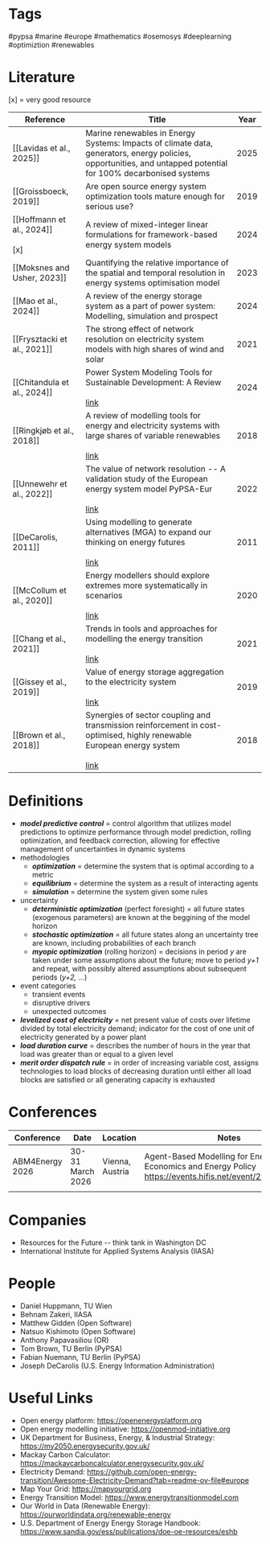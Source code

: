 # Tags
#pypsa #marine #europe #mathematics #osemosys #deeplearning #optimiztion #renewables
# Literature
[x] = very good resource

| Reference                            | Title                                                                                                                                                                                                                | Year |
| ------------------------------------ | -------------------------------------------------------------------------------------------------------------------------------------------------------------------------------------------------------------------- | ---- |
| [[Lavidas et al., 2025]]             | Marine renewables in Energy Systems: Impacts of climate data, generators, energy policies, opportunities, and untapped potential for 100% decarbonised systems                                                       | 2025 |
| [[Groissboeck, 2019]]                | Are open source energy system optimization tools mature enough for serious use?                                                                                                                                      | 2019 |
| [[Hoffmann et al., 2024]]<br><br>[x] | A review of mixed-integer linear formulations for framework-based energy system models                                                                                                                               | 2024 |
| [[Moksnes and Usher, 2023]]          | Quantifying the relative importance of the spatial and temporal resolution in energy systems optimisation model                                                                                                      | 2023 |
| [[Mao et al., 2024]]                 | A review of the energy storage system as a part of power system: Modelling, simulation and prospect                                                                                                                  | 2024 |
| [[Frysztacki et al., 2021]]          | The strong effect of network resolution on electricity system models with high shares of wind and solar                                                                                                              | 2021 |
| [[Chitandula et al., 2024]]          | Power System Modeling Tools for Sustainable Development: A Review<br><br>[link](https://ieeexplore.ieee.org/document/10759502)                                                                                       | 2024 |
| [[Ringkjøb et al., 2018]]            | A review of modelling tools for energy and electricity systems with large shares of variable renewables<br><br>[link](https://www.sciencedirect.com/science/article/pii/S1364032118305690?via%3Dihub)                | 2018 |
| [[Unnewehr et al., 2022]]            | The value of network resolution -- A validation study of the European energy system model PyPSA-Eur<br><br>[link](https://ieeexplore.ieee.org/document/9769123)                                                      | 2022 |
| [[DeCarolis, 2011]]                  | Using modelling to generate alternatives (MGA) to expand our thinking on energy futures<br><br>[link](https://www.sciencedirect.com/science/article/pii/S0140988310000721?via%3Dihub)                                | 2011 |
| [[McCollum et al., 2020]]            | Energy modellers should explore extremes more systematically in scenarios<br><br>[link](https://www.nature.com/articles/s41560-020-0555-3)                                                                           | 2020 |
| [[Chang et al., 2021]]               | Trends in tools and approaches for modelling the energy transition<br><br>[link](https://www.sciencedirect.com/science/article/pii/S0306261921002476)                                                                | 2021 |
| [[Gissey et al., 2019]]              | Value of energy storage aggregation to the electricity system<br><br>[link](https://www.sciencedirect.com/science/article/pii/S0301421519300655?via%3Dihub)                                                          | 2019 |
| [[Brown et al., 2018]]               | Synergies of sector coupling and transmission reinforcement in cost-optimised, highly renewable European energy system<br><br>[link](https://www.sciencedirect.com/science/article/pii/S036054421831288X?via%3Dihub) | 2018 |
# Definitions
- ***model predictive control*** = control algorithm that utilizes model predictions to optimize performance through model prediction, rolling optimization, and feedback correction, allowing for effective management of uncertainties in dynamic systems
- methodologies
	- ***optimization*** = determine the system that is optimal according to a metric
	- ***equilibrium*** = determine the system as a result of interacting agents
	- ***simulation*** = determine the system given some rules
- uncertainty
	- ***deterministic optimization*** (perfect foresight) = all future states (exogenous parameters) are known at the beggining of the model horizon
	- ***stochastic optimization*** = all future states along an uncertainty tree are known, including probabilities of each branch
	- ***myopic optimization*** (rolling horizon) = decisions in period *y* are taken under some assumptions about the future; move to period *y+1* and repeat, with possibly altered assumptions about subsequent periods (*y+2, ...*)
- event categories
	- transient events
	- disruptive drivers
	- unexpected outcomes
- ***levelized cost of electricity*** = net present value of costs over lifetime divided by total electricity demand; indicator for the cost of one unit of electricity generated by a power plant
- ***load duration curve*** = describes the number of hours in the year that load was greater than or equal to a given level
- ***merit order dispatch rule*** = in order of increasing variable cost, assigns technologies to load blocks of decreasing duration until either all load blocks are satisfied or all generating capacity is exhausted

# Conferences
| Conference      | Date             | Location        | Notes                                                                                                        |
| --------------- | ---------------- | --------------- | ------------------------------------------------------------------------------------------------------------ |
| ABM4Energy 2026 | 30-31 March 2026 | Vienna, Austria | Agent-Based Modelling for Energy Economics and Energy Policy<br>https://events.hifis.net/event/2964/overview |
|                 |                  |                 |                                                                                                              |

# Companies
- Resources for the Future -- think tank in Washington DC
- International Institute for Applied Systems Analysis (IIASA)

# People
- Daniel Huppmann, TU Wien
- Behnam Zakeri, IIASA
- Matthew Gidden (Open Software)
- Natsuo Kishimoto (Open Software)
- Anthony Papavasiliou (OR)
- Tom Brown, TU Berlin (PyPSA)
- Fabian Nuemann, TU Berlin (PyPSA)
- Joseph DeCarolis (U.S. Energy Information Administration)

# Useful Links
- Open energy platform: https://openenergyplatform.org
- Open energy modelling initiative: https://openmod-initiative.org
- UK Department for Business, Energy, & Industrial Strategy: https://my2050.energysecurity.gov.uk/
- Mackay Carbon Calculator: https://mackaycarboncalculator.energysecurity.gov.uk/
- Electricity Demand: https://github.com/open-energy-transition/Awesome-Electricity-Demand?tab=readme-ov-file#europe
- Map Your Grid: https://mapyourgrid.org
- Energy Transition Model: https://www.energytransitionmodel.com
- Our World in Data (Renewable Energy): https://ourworldindata.org/renewable-energy
- U.S. Department of Energy Energy Storage Handbook: https://www.sandia.gov/ess/publications/doe-oe-resources/eshb